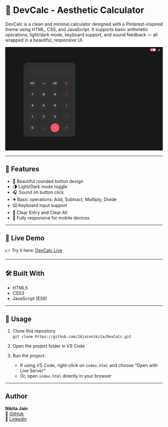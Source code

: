 # 🧮 DevCalc - Aesthetic Calculator

DevCalc is a clean and minimal calculator designed with a Pinterest-inspired theme using HTML, CSS, and JavaScript. It supports basic arithmetic operations, light/dark mode, keyboard support, and sound feedback — all wrapped in a beautiful, responsive UI.

![DevCalc Screenshot](./screenshot.jpeg)

---

## 🔧 Features

- 🎨 Beautiful rounded button design
- 🌗 Light/Dark mode toggle
- 🎧 Sound on button click
- ➕ Basic operations: Add, Subtract, Multiply, Divide
- ⌨️ Keyboard input support
- 🔁 Clear Entry and Clear All
- 📱 Fully responsive for mobile devices

---

## 🚀 Live Demo

👉 Try it here: [DevCalc Live](https://24jainnikita.github.io/DevCalc)

---

## 🛠️ Built With

- HTML5
- CSS3
- JavaScript (ES6)

---
## 🚀 Usage
1. Clone this repository  
   `git clone https://github.com/24jainnikita/DevCalc.git`

2. Open the project folder in VS Code

3. Run the project:
   - If using VS Code, right-click on `index.html` and choose “Open with Live Server”
   - Or, open `index.html` directly in your browser

---
## Author
**Nikita Jain**  
📎 [GitHub](https://github.com/24jainnikita)  
🔗 [LinkedIn](https://www.linkedin.com/in/24jainnikita)

